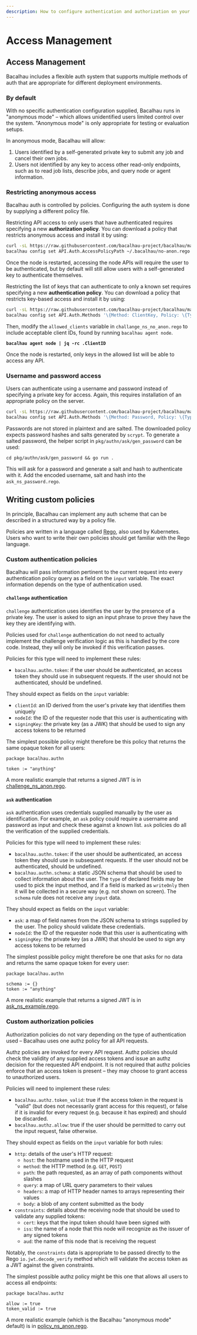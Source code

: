 ```yaml
---
description: How to configure authentication and authorization on your Bacalhau node.
---
```


# Access Management

## Access Management

Bacalhau includes a flexible auth system that supports multiple methods of auth that are appropriate for different deployment environments.

### By default

With no specific authentication configuration supplied, Bacalhau runs in "anonymous mode" – which allows unidentified users limited control over the system. "Anonymous mode" is only appropriate for testing or evaluation setups.

In anonymous mode, Bacalhau will allow:

1. Users identified by a self-generated private key to submit any job and cancel their own jobs.
2. Users not identified by any key to access other read-only endpoints, such as to read job lists, describe jobs, and query node or agent information.

### Restricting anonymous access

Bacalhau auth is controlled by policies. Configuring the auth system is done by supplying a different policy file.

Restricting API access to only users that have authenticated requires specifying a new **authorization policy**. You can download a policy that restricts anonymous access and install it by using:

```bash
curl -sL https://raw.githubusercontent.com/bacalhau-project/bacalhau/main/pkg/authz/policies/policy_ns_anon.rego -o ~/.bacalhau/no-anon.rego
bacalhau config set API.Auth.AccessPolicyPath ~/.bacalhau/no-anon.rego
```

Once the node is restarted, accessing the node APIs will require the user to be authenticated, but by default will still allow users with a self-generated key to authenticate themselves.

Restricting the list of keys that can authenticate to only a known set requires specifying a new **authentication policy**. You can download a policy that restricts key-based access and install it by using:

```bash
curl -sL https://raw.githubusercontent.com/bacalhau-project/bacalhau/main/pkg/authn/challenge/challenge_ns_no_anon.rego -o ~/.bacalhau/challenge_ns_no_anon.rego
bacalhau config set API.Auth.Methods '\{Method: ClientKey, Policy: \{Type: challenge, PolicyPath: ~/.bacalhau/challenge_ns_no_anon.rego\}\}'
```

Then, modify the `allowed_clients` variable in `challange_ns_no_anon.rego` to include acceptable client IDs, found by running `bacalhau agent node`.

<pre class="language-bash"><code class="lang-bash"><strong>bacalhau agent node | jq -rc .ClientID
</strong></code></pre>

Once the node is restarted, only keys in the allowed list will be able to access any API.

### Username and password access

Users can authenticate using a username and password instead of specifying a private key for access. Again, this requires installation of an appropriate policy on the server.

```bash
curl -sL https://raw.githubusercontent.com/bacalhau-project/bacalhau/main/pkg/authn/ask/ask_ns_password.rego -o ~/.bacalhau/ask_ns_password.rego
bacalhau config set API.Auth.Methods '\{Method: Password, Policy: \{Type: ask, PolicyPath: ~/.bacalhau/ask_ns_password.rego\}\}'
```

Passwords are not stored in plaintext and are salted. The downloaded policy expects password hashes and salts generated by `scrypt`. To generate a salted password, the helper script in `pkg/authn/ask/gen_password` can be used:

```
cd pkg/authn/ask/gen_password && go run .
```

This will ask for a password and generate a salt and hash to authenticate with it. Add the encoded username, salt and hash into the `ask_ns_password.rego`.

## Writing custom policies

In principle, Bacalhau can implement any auth scheme that can be described in a structured way by a policy file.

Policies are written in a language called [Rego](https://www.openpolicyagent.org/docs/latest/policy-language/), also used by Kubernetes. Users who want to write their own policies should get familiar with the Rego language.

### Custom authentication policies

Bacalhau will pass information pertinent to the current request into every authentication policy query as a field on the `input` variable. The exact information depends on the type of authentication used.

#### `challenge` authentication

`challenge` authentication uses identifies the user by the presence of a private key. The user is asked to sign an input phrase to prove they have the key they are identifying with.

Policies used for `challenge` authentication do not need to actually implement the challenge verification logic as this is handled by the core code. Instead, they will only be invoked if this verification passes.

Policies for this type will need to implement these rules:

* `bacalhau.authn.token`: if the user should be authenticated, an access token they should use in subsequent requests. If the user should not be authenticated, should be undefined.

They should expect as fields on the `input` variable:

* `clientId`: an ID derived from the user's private key that identifies them uniquely
* `nodeId`: the ID of the requester node that this user is authenticating with
* `signingKey`: the private key (as a JWK) that should be used to sign any access tokens to be returned

The simplest possible policy might therefore be this policy that returns the same opaque token for all users:

```rego
package bacalhau.authn

token := "anything"
```

A more realistic example that returns a signed JWT is in [challenge\_ns\_anon.rego](https://raw.githubusercontent.com/bacalhau-project/bacalhau/main/pkg/authn/challenge/challenge\_ns\_no\_anon.rego).

#### `ask` authentication

`ask` authentication uses credentials supplied manually by the user as identification. For example, an `ask` policy could require a username and password as input and check these against a known list. `ask` policies do all the verification of the supplied credentials.

Policies for this type will need to implement these rules:

* `bacalhau.authn.token`: if the user should be authenticated, an access token they should use in subsequent requests. If the user should not be authenticated, should be undefined.
* `bacalhau.authn.schema`: a static JSON schema that should be used to collect information about the user. The `type` of declared fields may be used to pick the input method, and if a field is marked as `writeOnly` then it will be collected in a secure way (e.g. not shown on screen). The `schema` rule does not receive any `input` data.

They should expect as fields on the `input` variable:

* `ask`: a map of field names from the JSON schema to strings supplied by the user. The policy should validate these credentials.
* `nodeId`: the ID of the requester node that this user is authenticating with
* `signingKey`: the private key (as a JWK) that should be used to sign any access tokens to be returned

The simplest possible policy might therefore be one that asks for no data and returns the same opaque token for every user:

```
package bacalhau.authn

schema := {}
token := "anything"
```

A more realistic example that returns a signed JWT is in [ask\_ns\_example.rego](https://raw.githubusercontent.com/bacalhau-project/bacalhau/main/pkg/authn/ask/ask\_ns\_example.rego).

### Custom authorization policies

Authorization policies do not vary depending on the type of authentication used – Bacalhau uses one authz policy for all API requests.

Authz policies are invoked for every API request. Authz policies should check the validity of any supplied access tokens and issue an authz decision for the requested API endpoint. It is not required that authz policies enforce that an access token is present – they may choose to grant access to unauthorized users.

Policies will need to implement these rules:

* `bacalhau.authz.token_valid`: true if the access token in the request is "valid" (but does not necessarily grant access for this request), or false if it is invalid for every request (e.g. because it has expired) and should be discarded.
* `bacalhau.authz.allow`: true if the user should be permitted to carry out the input request, false otherwise.

They should expect as fields on the `input` variable for both rules:

* `http`: details of the user's HTTP request:
  * `host`: the hostname used in the HTTP request
  * `method`: the HTTP method (e.g. `GET`, `POST`)
  * `path`: the path requested, as an array of path components without slashes
  * `query`: a map of URL query parameters to their values
  * `headers`: a map of HTTP header names to arrays representing their values
  * `body`: a blob of any content submitted as the body
* `constraints`: details about the receiving node that should be used to validate any supplied tokens:
  * `cert`: keys that the input token should have been signed with
  * `iss`: the name of a node that this node will recognize as the issuer of any signed tokens
  * `aud`: the name of this node that is receiving the request

Notably, the `constraints` data is appropriate to be passed directly to the Rego `io.jwt.decode_verify` method which will validate the access token as a JWT against the given constraints.

The simplest possible authz policy might be this one that allows all users to access all endpoints:

```rego
package bacalhau.authz

allow := true
token_valid := true
```

A more realistic example (which is the Bacalhau "anonymous mode" default) is in [policy\_ns\_anon.rego](https://raw.githubusercontent.com/bacalhau-project/bacalhau/main/pkg/authz/policies/policy\_ns\_anon.rego).

